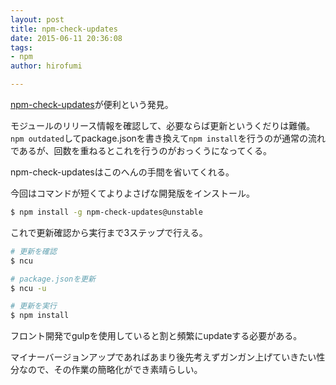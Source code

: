 ```yaml
---
layout: post
title: npm-check-updates
date: 2015-06-11 20:36:08
tags:
- npm
author: hirofumi

---
```

[npm-check-updates](https://github.com/tjunnone/npm-check-updates)が便利という発見。

モジュールのリリース情報を確認して、必要ならば更新というくだりは難儀。  
`npm outdated`してpackage.jsonを書き換えて`npm install`を行うのが通常の流れであるが、回数を重ねるとこれを行うのがおっくうになってくる。

npm-check-updatesはこのへんの手間を省いてくれる。

今回はコマンドが短くてよりよさげな開発版をインストール。

```bash
$ npm install -g npm-check-updates@unstable
```

これで更新確認から実行まで3ステップで行える。

```bash
# 更新を確認
$ ncu

# package.jsonを更新
$ ncu -u

# 更新を実行
$ npm install
```

フロント開発でgulpを使用していると割と頻繁にupdateする必要がある。

マイナーバージョンアップであればあまり後先考えずガンガン上げていきたい性分なので、その作業の簡略化ができ素晴らしい。